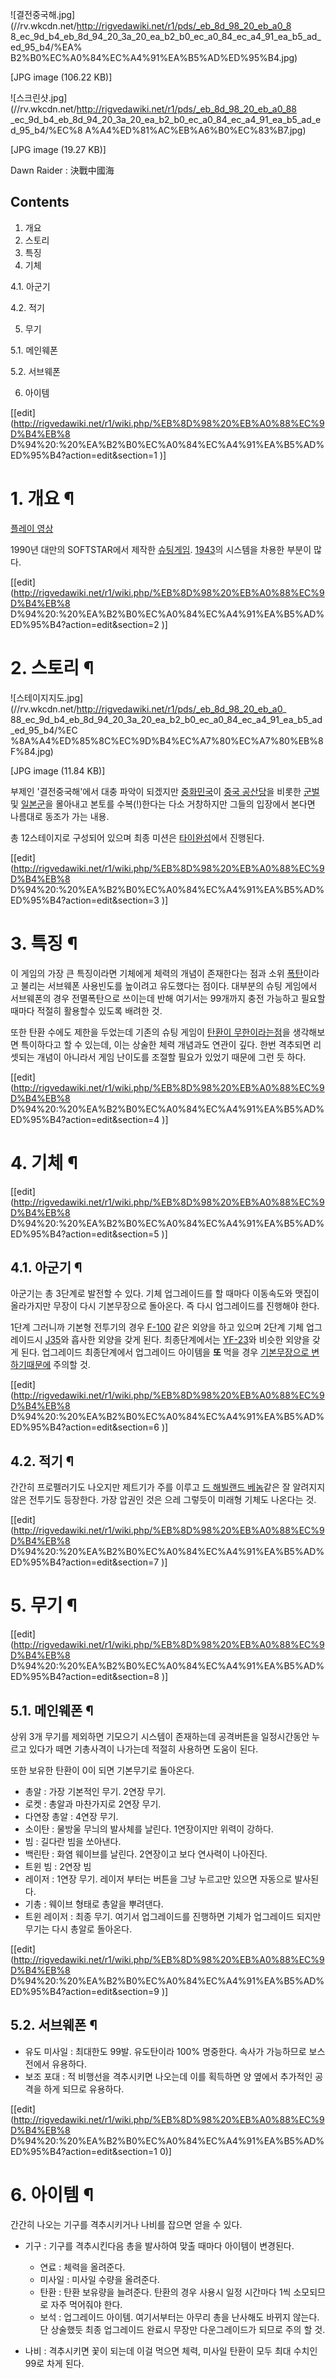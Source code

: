 ![결전중국해.jpg](//rv.wkcdn.net/http://rigvedawiki.net/r1/pds/_eb_8d_98_20_eb_a0_8
8_ec_9d_b4_eb_8d_94_20_3a_20_ea_b2_b0_ec_a0_84_ec_a4_91_ea_b5_ad_ed_95_b4/%EA%
B2%B0%EC%A0%84%EC%A4%91%EA%B5%AD%ED%95%B4.jpg)

[JPG image (106.22 KB)]

  

![스크린샷.jpg](//rv.wkcdn.net/http://rigvedawiki.net/r1/pds/_eb_8d_98_20_eb_a0_88
_ec_9d_b4_eb_8d_94_20_3a_20_ea_b2_b0_ec_a0_84_ec_a4_91_ea_b5_ad_ed_95_b4/%EC%8
A%A4%ED%81%AC%EB%A6%B0%EC%83%B7.jpg)

[JPG image (19.27 KB)]

Dawn Raider : 決戰中國海

## Contents

    

1. 개요 
2. 스토리 
3. 특징 
4. 기체 
    

4.1. 아군기

4.2. 적기

5. 무기 
    

5.1. 메인웨폰

5.2. 서브웨폰

6. 아이템 

[[edit](http://rigvedawiki.net/r1/wiki.php/%EB%8D%98%20%EB%A0%88%EC%9D%B4%EB%8
D%94%20:%20%EA%B2%B0%EC%A0%84%EC%A4%91%EA%B5%AD%ED%95%B4?action=edit&section=1
)]

# 1. 개요 ¶

[플레이 영상](http://www.youtube.com/watch?v=K9jHBidoTpw)

  

1990년 대만의 SOFTSTAR에서 제작한 [슈팅게임](%EC%8A%88%ED%8C%85%20%EA%B2%8C%EC%9E%84.md). [1943](1943.md)의 시스템을
차용한 부분이 많다.

  

[[edit](http://rigvedawiki.net/r1/wiki.php/%EB%8D%98%20%EB%A0%88%EC%9D%B4%EB%8
D%94%20:%20%EA%B2%B0%EC%A0%84%EC%A4%91%EA%B5%AD%ED%95%B4?action=edit&section=2
)]

# 2. 스토리 ¶

![스테이지지도.jpg](//rv.wkcdn.net/http://rigvedawiki.net/r1/pds/_eb_8d_98_20_eb_a0_
88_ec_9d_b4_eb_8d_94_20_3a_20_ea_b2_b0_ec_a0_84_ec_a4_91_ea_b5_ad_ed_95_b4/%EC
%8A%A4%ED%85%8C%EC%9D%B4%EC%A7%80%EC%A7%80%EB%8F%84.jpg)

[JPG image (11.84 KB)]

  

부제인 '결전중국해'에서 대충 파악이 되겠지만 [중화민국](%EC%A4%91%ED%99%94%EB%AF%BC%EA%B5%AD.md)이
[중국 공산당](%EC%A4%91%EA%B5%AD%20%EA%B3%B5%EC%82%B0%EB%8B%B9.md)을 비롯한
[군벌](%EA%B5%B0%EB%B2%8C.md) 및 [일본군](%EC%9D%BC%EB%B3%B8%EA%B5%B0.md)을
몰아내고 본토를 수복(!)한다는 다소 거창하지만 그들의 입장에서 본다면 나름대로 동조가 가는 내용.

  

총 12스테이지로 구성되어 있으며 최종 미션은 [타이완섬](%ED%83%80%EC%9D%B4%EC%99%84%20%EC%84%AC.md)에서 진행된다.

  

[[edit](http://rigvedawiki.net/r1/wiki.php/%EB%8D%98%20%EB%A0%88%EC%9D%B4%EB%8
D%94%20:%20%EA%B2%B0%EC%A0%84%EC%A4%91%EA%B5%AD%ED%95%B4?action=edit&section=3
)]

# 3. 특징 ¶

이 게임의 가장 큰 특징이라면 기체에게 체력의 개념이 존재한다는 점과 소위 [폭탄](%ED%8F%AD%ED%83%84.md)이라고
불리는 서브웨폰 사용빈도를 높이려고 유도했다는 점이다. 대부분의 슈팅 게임에서 서브웨폰의 경우 전멸폭탄으로 쓰이는데 반해 여기서는 99개까지
충전 가능하고 필요할 때마다 적절히 활용할수 있도록 배려한 것.

  

또한 탄환 수에도 제한을 두었는데 기존의 슈팅 게임이 [탄환이 무한이라는점](%EB%AC%B4%ED%95%9C%ED%83%84%EC%B0%BD.md)을 생각해보면 특이하다고 할 수 있는데, 이는 상술한 체력
개념과도 연관이 깊다. 한번 격추되면 리셋되는 개념이 아니라서 게임 난이도를 조절할 필요가 있었기 때문에 그런 듯 하다.

  

[[edit](http://rigvedawiki.net/r1/wiki.php/%EB%8D%98%20%EB%A0%88%EC%9D%B4%EB%8
D%94%20:%20%EA%B2%B0%EC%A0%84%EC%A4%91%EA%B5%AD%ED%95%B4?action=edit&section=4
)]

# 4. 기체 ¶

[[edit](http://rigvedawiki.net/r1/wiki.php/%EB%8D%98%20%EB%A0%88%EC%9D%B4%EB%8
D%94%20:%20%EA%B2%B0%EC%A0%84%EC%A4%91%EA%B5%AD%ED%95%B4?action=edit&section=5
)]

## 4.1. 아군기 ¶

아군기는 총 3단계로 발전할 수 있다. 기체 업그레이드를 할 때마다 이동속도와 맷집이 올라가지만 무장이 다시 기본무장으로 돌아온다. 즉 다시
업그레이드를 진행해야 한다.

  

1단계 그러니까 기본형 전투기의 경우 [F-100](F-100.md) 같은 외양을 하고 있으며 2단계 기체 업그레이드시
[J35](J35.md)와 흡사한 외양을 갖게 된다. 최종단계에서는 [YF-23](YF-23.md)와 비슷한 외양을 갖게 된다.
업그레이드 최종단계에서 업그레이드 아이템을 **또** 먹을 경우 [기본무장으로 변하기때문에](%EB%8B%A4%EC%9A%B4%EA%B7%B8%EB%A0%88%EC%9D%B4%EB%93%9C.md) 주의할 것.

  

[[edit](http://rigvedawiki.net/r1/wiki.php/%EB%8D%98%20%EB%A0%88%EC%9D%B4%EB%8
D%94%20:%20%EA%B2%B0%EC%A0%84%EC%A4%91%EA%B5%AD%ED%95%B4?action=edit&section=6
)]

## 4.2. 적기 ¶

간간히 프로펠러기도 나오지만 제트기가 주를 이루고 [드 해빌랜드 베놈](%EB%93%9C%20%ED%95%B4%EB%B9%8C%EB%9E%9C%EB%93%9C%20%EB%B2%A0%EB%86%88.md)같은 잘 알려지지않은 전투기도 등장한다. 가장 압권인 것은 으레 그렇듯이
미래형 기체도 나온다는 것.

  

[[edit](http://rigvedawiki.net/r1/wiki.php/%EB%8D%98%20%EB%A0%88%EC%9D%B4%EB%8
D%94%20:%20%EA%B2%B0%EC%A0%84%EC%A4%91%EA%B5%AD%ED%95%B4?action=edit&section=7
)]

# 5. 무기 ¶

[[edit](http://rigvedawiki.net/r1/wiki.php/%EB%8D%98%20%EB%A0%88%EC%9D%B4%EB%8
D%94%20:%20%EA%B2%B0%EC%A0%84%EC%A4%91%EA%B5%AD%ED%95%B4?action=edit&section=8
)]

## 5.1. 메인웨폰 ¶

상위 3개 무기를 제외하면 기모으기 시스템이 존재하는데 공격버튼을 일정시간동안 누르고 있다가 떼면 기총사격이 나가는데 적절히 사용하면 도움이
된다.

  

또한 보유한 탄환이 0이 되면 기본무기로 돌아온다.

  

  * 총알 : 가장 기본적인 무기. 2연장 무기.
  * 로켓 : 총알과 마찬가지로 2연장 무기.
  * 다연장 총알 : 4연장 무기.
  * 소이탄 : 물방울 무늬의 발사체를 날린다. 1연장이지만 위력이 강하다.
  * 빔 : 길다란 빔을 쏘아낸다.
  * 백린탄 : 화염 웨이브를 날린다. 2연장이고 보다 연사력이 나아진다.
  * 트윈 빔 : 2연장 빔
  * 레이저 : 1연장 무기. 레이저 부터는 버튼을 그냥 누르고만 있으면 자동으로 발사된다.
  * 기총 : 웨이브 형태로 총알을 뿌려댄다.
  * 트윈 레이저 : 최종 무기. 여기서 업그레이드를 진행하면 기체가 업그레이드 되지만 무기는 다시 총알로 돌아온다.  

[[edit](http://rigvedawiki.net/r1/wiki.php/%EB%8D%98%20%EB%A0%88%EC%9D%B4%EB%8
D%94%20:%20%EA%B2%B0%EC%A0%84%EC%A4%91%EA%B5%AD%ED%95%B4?action=edit&section=9
)]

## 5.2. 서브웨폰 ¶

  * 유도 미사일 : 최대한도 99발. 유도탄이라 100% 명중한다. 속사가 가능하므로 보스전에서 유용하다.
  * 보조 포대 : 적 비행선을 격추시키면 나오는데 이를 획득하면 양 옆에서 추가적인 공격을 하게 되므로 유용하다.  

[[edit](http://rigvedawiki.net/r1/wiki.php/%EB%8D%98%20%EB%A0%88%EC%9D%B4%EB%8
D%94%20:%20%EA%B2%B0%EC%A0%84%EC%A4%91%EA%B5%AD%ED%95%B4?action=edit&section=1
0)]

# 6. 아이템 ¶

간간히 나오는 기구를 격추시키거나 나비를 잡으면 얻을 수 있다.

  

  * 기구 : 기구를 격추시킨다음 총을 발사하여 맞출 때마다 아이템이 변경된다.  

    * 연료 : 체력을 올려준다.
    * 미사일 : 미사일 수량을 올려준다.
    * 탄환 : 탄환 보유량을 늘려준다. 탄환의 경우 사용시 일정 시간마다 1씩 소모되므로 자주 먹어줘야 한다.
    * 보석 : 업그레이드 아이템. 여기서부터는 아무리 총을 난사해도 바뀌지 않는다. 단 상술했듯 최종 업그레이드 완료시 무장만 다운그레이드가 되므로 주의 할 것.  

  * 나비 : 격추시키면 꽃이 되는데 이걸 먹으면 체력, 미사일 탄환이 모두 최대 수치인 99로 차게 된다.

